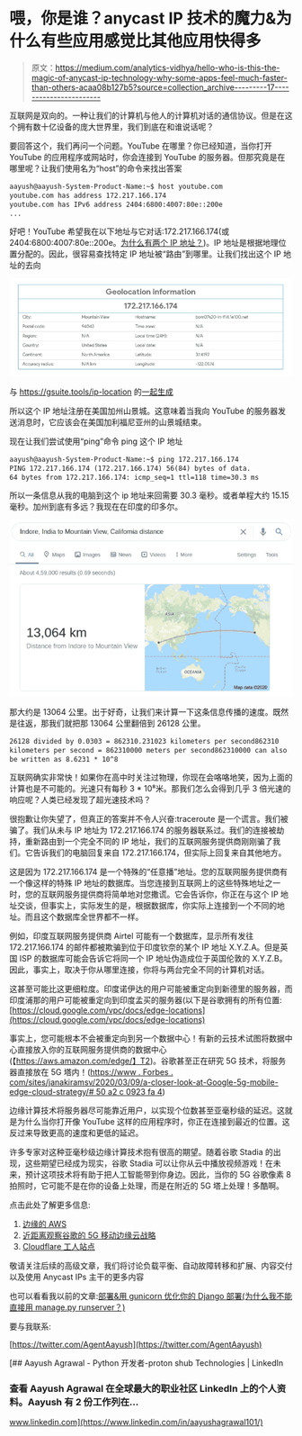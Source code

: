 # 喂，你是谁？anycast IP 技术的魔力&为什么有些应用感觉比其他应用快得多

> 原文：<https://medium.com/analytics-vidhya/hello-who-is-this-the-magic-of-anycast-ip-technology-why-some-apps-feel-much-faster-than-others-acaa08b127b5?source=collection_archive---------17----------------------->

互联网是双向的。一种让我们的计算机与他人的计算机对话的通信协议。但是在这个拥有数十亿设备的庞大世界里，我们到底在和谁说话呢？

要回答这个，我们再问一个问题。YouTube 在哪里？你已经知道，当你打开 YouTube 的应用程序或网站时，你会连接到 YouTube 的服务器。但那究竟是在哪里呢？让我们使用名为“host”的命令来找出答案

```
aayush@aayush-System-Product-Name:~$ host youtube.com
youtube.com has address 172.217.166.174
youtube.com has IPv6 address 2404:6800:4007:80e::200e
...
```

好吧！YouTube 希望我在以下地址与它对话:172.217.166.174(或 2404:6800:4007:80e::200e。[为什么有两个 IP 地址？](https://en.wikipedia.org/wiki/IPv4_address_exhaustion))。IP 地址是根据地理位置分配的。因此，很容易查找特定 IP 地址被“路由”到哪里。让我们找出这个 IP 地址的去向

![](img/1bae33b80831c9a0ab9cd7213e52b782.png)

与 https://gsuite.tools/ip-location 的[一起生成](https://gsuite.tools/ip-location)

所以这个 IP 地址注册在美国加州山景城。这意味着当我向 YouTube 的服务器发送消息时，它应该会在美国加利福尼亚州的山景城结束。

现在让我们尝试使用“ping”命令 ping 这个 IP 地址

```
aayush@aayush-System-Product-Name:~$ ping 172.217.166.174
PING 172.217.166.174 (172.217.166.174) 56(84) bytes of data.
64 bytes from 172.217.166.174: icmp_seq=1 ttl=118 time=30.3 ms
```

所以一条信息从我的电脑到这个 ip 地址来回需要 30.3 毫秒。或者单程大约 15.15 毫秒。加州到底有多远？我现在在印度的印多尔。

![](img/4c763b60301696740d091a5a77280bd9.png)

那大约是 13064 公里。出于好奇，让我们来计算一下这条信息传播的速度。既然是往返，那我们就把那 13064 公里翻倍到 26128 公里。

```
26128 divided by 0.0303 = 862310.231023 kilometers per second862310 kilometers per second = 862310000 meters per second862310000 can also be written as 8.6231 * 10^8
```

互联网确实非常快！如果你在高中时关注过物理，你现在会咯咯地笑，因为上面的计算也是不可能的。光速只有每秒 3 * 10⁸米。那我们怎么会得到几乎 3 倍光速的响应呢？人类已经发现了超光速技术吗？

很抱歉让你失望了，但真正的答案并不令人兴奋:traceroute 是一个谎言。我们被骗了。我们从未与 IP 地址为 172.217.166.174 的服务器联系过。我们的连接被劫持，重新路由到一个完全不同的 IP 地址，我们的互联网服务提供商刚刚骗了我们。它告诉我们的电脑回复来自 172.217.166.174，但实际上回复来自其他地方。

这是因为 172.217.166.174 是一个特殊的“任意播”地址。您的互联网服务提供商有一个像这样的特殊 IP 地址的数据库。当您连接到互联网上的这些特殊地址之一时，您的互联网服务提供商将简单地对您撒谎。它会告诉你，你正在与这个 IP 地址交谈，但事实上，实际发生的是，根据数据库，你实际上连接到一个不同的地址。而且这个数据库全世界都不一样。

例如，印度互联网服务提供商 Airtel 可能有一个数据库，显示所有发往 172.217.166.174 的邮件都被欺骗到位于印度钦奈的某个 IP 地址 X.Y.Z.A。但是英国 ISP 的数据库可能会告诉它将同一个 IP 地址伪造成位于英国伦敦的 X.Y.Z.B。因此，事实上，取决于你从哪里连接，你将与两台完全不同的计算机对话。

这甚至可能比这更细粒度。印度诺伊达的用户可能被重定向到新德里的服务器，而印度浦那的用户可能被重定向到印度孟买的服务器(以下是谷歌拥有的所有位置:[https://cloud.google.com/vpc/docs/edge-locations](https://cloud.google.com/vpc/docs/edge-locations)

事实上，您可能根本不会被重定向到另一个数据中心！有新的云技术试图将数据中心直接放入你的互联网服务提供商的数据中心(【https://aws.amazon.com/edge/】T2)。谷歌甚至正在研究 5G 技术，将服务器直接放在 5G 塔内！([https://www . Forbes . com/sites/janakiramsv/2020/03/09/a-closer-look-at-Google-5g-mobile-edge-cloud-strategy/# 50 a2 c 0923 fa 4](https://www.forbes.com/sites/janakirammsv/2020/03/09/a-closer-look-at-googles-5g-mobile-edge-cloud-strategy/#50a2c0923fa4))

边缘计算技术将服务器尽可能靠近用户，以实现个位数甚至亚毫秒级的延迟。这就是为什么当你打开像 YouTube 这样的应用程序时，你正在连接到最近的位置。这反过来导致更高的速度和更低的延迟。

许多专家对这种亚毫秒级边缘计算技术抱有很高的期望。随着谷歌 Stadia 的出现，这些期望已经成为现实，谷歌 Stadia 可以让你从云中播放视频游戏！在未来，预计这项技术将有助于把人工智能带到你身边。因此，当你的 5G 谷歌像素 8 拍照时，它可能不是在你的设备上处理，而是在附近的 5G 塔上处理！多酷啊。

点击此处了解更多信息:

1.  [边缘的 AWS](https://aws.amazon.com/edge/#:~:text=AWS%20edge%20computing%20services%20provide,onto%20customer%2Downed%20devices%20themselves.)
2.  [近距离观察谷歌的 5G 移动边缘云战略](https://www.forbes.com/sites/janakirammsv/2020/03/09/a-closer-look-at-googles-5g-mobile-edge-cloud-strategy/#662dc0f3fa40)
3.  [Cloudflare 工人站点](https://workers.cloudflare.com/sites)

敬请关注后续的高级文章，我们将讨论负载平衡、自动故障转移和扩展、内容交付以及使用 Anycast IPs 主干的更多内容

也可以看看我以前的文章:[部署&用 gunicorn 优化你的 Django 部署(为什么我不能直接用 manage.py runserver？)](/@aayushagra101/deploying-optimizing-your-django-deployment-with-gunicorn-why-cant-i-just-use-manage-py-3ecb72cd6882)

要与我联系:

[https://twitter.com/AgentAayush](https://twitter.com/AgentAayush)

[](https://www.linkedin.com/in/aayushagrawal101/) [## Aayush Agrawal - Python 开发者-proton shub Technologies | LinkedIn

### 查看 Aayush Agrawal 在全球最大的职业社区 LinkedIn 上的个人资料。Aayush 有 2 份工作列在…

www.linkedin.com](https://www.linkedin.com/in/aayushagrawal101/)